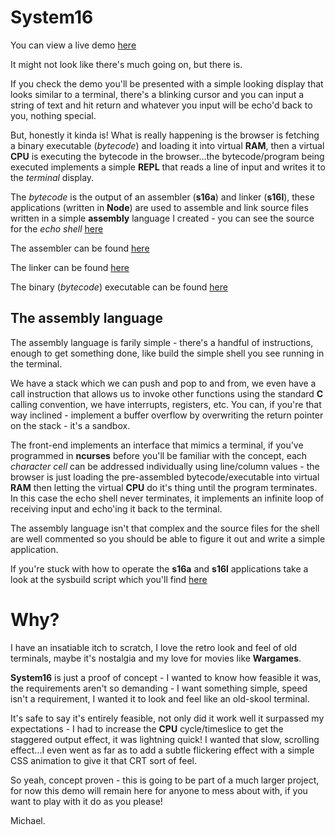# System16

You can view a live demo [here](https://b0x3n.github.io/system16/)

It might not look like there's much going on, but there is.

If you check the demo you'll be presented with a simple looking display that looks similar to a terminal, there's a blinking cursor and you can input a string of text and hit return and whatever you input will be echo'd back to you, nothing special.

But, honestly it kinda is! What is really happening is the browser is fetching a binary executable (*bytecode*) and loading it into virtual __RAM__, then a virtual __CPU__ is executing the bytecode in the browser...the bytecode/program being executed implements a simple __REPL__ that reads a line of input and writes it to the *terminal* display.

The *bytecode* is the output of an assembler (__s16a__) and linker (__s16l__), these applications (written in __Node__) are used to assemble and link source files written in a simple __assembly__ language I created - you can see the source for the *echo shell* [here](https://github.com/b0x3n/system16/tree/master/s16/asm)

The assembler can be found [here](https://github.com/b0x3n/system16/tree/master/s16a)

The linker can be found [here](https://github.com/b0x3n/system16/tree/master/s16l)

The binary (*bytecode*) executable can be found [here](https://github.com/b0x3n/system16/tree/master/s16/exe)


## The assembly language

The assembly language is farily simple - there's a handful of instructions, enough to get something done, like build the simple shell you see running in the terminal.

We have a stack which we can push and pop to and from, we even have a call instruction that allows us to invoke other functions using the standard __C__ calling convention, we have interrupts, registers, etc. You can, if you're that way inclined - implement a buffer overflow by overwriting the return pointer on the stack - it's a sandbox.

The front-end implements an interface that mimics a terminal, if you've programmed in __ncurses__ before you'll be familiar with the concept, each *character cell* can be addressed individually using line/column values - the browser is just loading the pre-assembled bytecode/executable into virtual __RAM__ then letting the virtual __CPU__ do it's thing until the program terminates. In this case the echo shell never terminates, it implements an infinite loop of receiving input and echo'ing it back to the terminal.

The assembly language isn't that complex and the source files for the shell are well commented so you should be able to figure it out and write a simple application.

If you're stuck with how to operate the __s16a__ and __s16l__ applications take a look at the sysbuild script which you'll find [here](https://github.com/b0x3n/system16/blob/main/s16/sys16build)


# Why?

I have an insatiable itch to scratch, I love the retro look and feel of old terminals, maybe it's nostalgia and my love for movies like __Wargames__.

__System16__ is just a proof of concept - I wanted to know how feasible it was, the requirements aren't so demanding - I want something simple, speed isn't a requirement, I wanted it to look and feel like an old-skool terminal.

It's safe to say it's entirely feasible, not only did it work well it surpassed my expectations - I had to increase the __CPU__ cycle/timeslice to get the staggered output effect, it was lightning quick! I wanted that slow, scrolling effect...I even went as far as to add a subtle flickering effect with a simple CSS animation to give it that CRT sort of feel.

So yeah, concept proven - this is going to be part of a much larger project, for now this demo will remain here for anyone to mess about with, if you want to play with it do as you please!

Michael.
